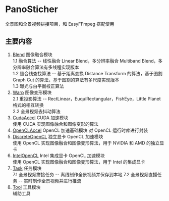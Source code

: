 # PanoSticher 
全景图和全景视频拼接项目，和 EasyFFmpeg 搭配使用

## 主要内容
1. [Blend](https://github.com/XupingZHENG/PanoSticher/tree/master/source/Blend) 图像融合模块  
1.1 融合算法 -- 线性融合 Linear Blend，多分辨率融合 Multiband Blend，多分辨率融合算法有多线程实现版本  
1.2 缝合线查找算法 -- 基于距离变换 Distance Transform 的算法，基于图割 Graph Cut 的算法，基于图割的算法有多尺度实现版本  
1.3 曝光与白平衡校正算法
2. [Warp](https://github.com/XupingZHENG/PanoSticher/tree/master/source/Warp) 图像变形模块  
2.1 重投影算法 -- RectLinear，EuquiRectangular，FishEye，Little Planet 格式的相互转换  
2.2 全景视频去抖动算法  
3. [CudaAccel](https://github.com/XupingZHENG/PanoSticher/tree/master/source/CudaAccel) CUDA 加速模块  
使用 CUDA 实现图像融合和图像变形的算法  
4. [OpenCLAccel](https://github.com/XupingZHENG/PanoSticher/tree/master/source/OpenCLAccel) OpenCL 加速基础模块
对 OpenCL 运行时库进行封装
5. [DiscreteOpenCL](https://github.com/XupingZHENG/PanoSticher/tree/master/source/DiscreteOpenCL) 独立显卡 OpenCL 加速模块  
使用 OpenCL 实现图像融合和图像变形算法，用于 NVIDIA 和 AMD 的独立显卡  
6. [IntelOpenCL](https://github.com/XupingZHENG/PanoSticher/tree/master/source/IntelOpenCL) Intel 集成显卡 OpenCL 加速模块  
使用 OpenCL 实现图像融合和图像变形算法，用于 Intel 的集成显卡  
7. [Task](https://github.com/XupingZHENG/PanoSticher/tree/master/source/Task) 任务模块  
7.1 全景视频拼接任务 -- 离线制作全景视频并保存到本地
7.2 全景视频直播任务 -- 实时制作全景视频并进行推流
8. [Tool](https://github.com/XupingZHENG/PanoSticher/tree/master/source/Tool) 工具模块  
辅助工具
